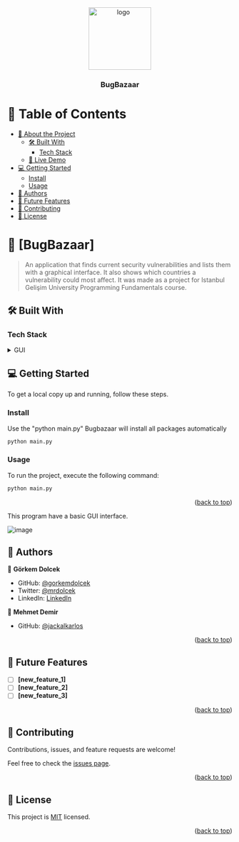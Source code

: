 <div align="center">
  <!-- You are encouraged to replace this logo with your own! Otherwise you can also remove it. -->
  <img src="ladybug.ico" alt="logo" width="140"  height="auto" />
  <br/>

  <h3><b>BugBazaar</b></h3>

</div>

# 📗 Table of Contents

- [📖 About the Project](#about-project)
  - [🛠 Built With](#built-with)
    - [Tech Stack](#tech-stack)
  - [🚀 Live Demo](#live-demo)
- [💻 Getting Started](#getting-started)
  - [Install](#install)
  - [Usage](#usage)
- [👥 Authors](#authors)
- [🔭 Future Features](#future-features)
- [🤝 Contributing](#contributing)
- [📝 License](#license)

<!-- PROJECT DESCRIPTION -->

# 📖 [BugBazaar] <a name="about-project"></a>

> An application that finds current security vulnerabilities and lists them with a graphical interface. It also shows which countries a vulnerability could most affect. It was made as a project for Istanbul Gelişim University Programming Fundamentals course.


## 🛠 Built With <a name="built-with"></a>

### Tech Stack <a name="tech-stack"></a>

<details>
<summary>GUI</summary>
  <ul>
    <li><a href="https://pypi.org/project/PyQt5/#:~:text=PyQt5%20is%20a%20comprehensive%20set,including%20iOS%20and%20Android.">PyQt5</a></li>
  </ul>
</details>

<!-- GETTING STARTED -->

## 💻 Getting Started <a name="getting-started"></a>

To get a local copy up and running, follow these steps.

### Install

Use the "python main.py" Bugbazaar will install all packages automatically

```bash
python main.py
```

### Usage

To run the project, execute the following command:

```bash
python main.py
```

<p align="right">(<a href="#readme-top">back to top</a>)</p>

This program have a basic GUI interface.

![image](https://user-images.githubusercontent.com/88983987/210010143-a4dbf984-e954-4691-b57e-4a80e9bd7ddb.png)


<!-- AUTHORS -->

## 👥 Authors <a name="authors"></a>

👤 **Görkem Dolcek**

- GitHub: [@gorkemdolcek](https://github.com/gorkemdolcek)
- Twitter: [@mrdolcek](https://twitter.com/mrdolcek)
- LinkedIn: [LinkedIn](https://linkedin.com/in/gorkemdolcek)

👤 **Mehmet Demir**

- GitHub: [@jackalkarlos]((https://github.com/jackalkarlos<br>))

<p align="right">(<a href="#readme-top">back to top</a>)</p>

<!-- FUTURE FEATURES -->

## 🔭 Future Features <a name="future-features"></a>


- [ ] **[new_feature_1]**
- [ ] **[new_feature_2]**
- [ ] **[new_feature_3]**

<p align="right">(<a href="#readme-top">back to top</a>)</p>

<!-- CONTRIBUTING -->

## 🤝 Contributing <a name="contributing"></a>

Contributions, issues, and feature requests are welcome!

Feel free to check the [issues page](../../issues/).

<p align="right">(<a href="#readme-top">back to top</a>)</p>


<!-- LICENSE -->

## 📝 License <a name="license"></a>

This project is [MIT](./LICENSE) licensed.
<p align="right">(<a href="#readme-top">back to top</a>)</p>


















